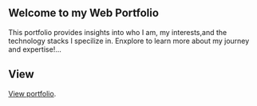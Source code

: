 ## Welcome to my Web Portfolio
This portfolio provides insights into who I am, my interests,and the technology stacks I specilize in. Enxplore to learn more about my journey and expertise!...

## View 
[View portfolio](https://boluwatifeolusegun.github.io/Tifelabs/).